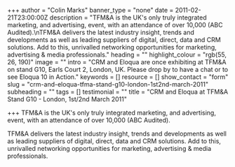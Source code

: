 +++
author = "Colin Marks"
banner_type = "none"
date = 2011-02-21T23:00:00Z
description = "TFM&A is the UK's only truly integrated marketing, and advertising, event, with an attendance of over 10,000 (ABC Audited).\nTFM&A delivers the latest industry insight, trends and developments as well as leading suppliers of digital, direct, data and CRM solutions. Add to this, unrivalled networking opportunities for marketing, advertising & media professionals."
heading = ""
highlight_colour = "rgb(55, 26, 190)"
image = ""
intro = "CRM and Eloqua are once exhibiting at TFM&A on stand G10, Earls Court 2, London, UK. Please drop by to have a chat or to see Eloqua 10 in Action."
keywords = []
resource = []
show_contact = "form"
slug = "crm-and-eloqua-tfma-stand-g10-london-1st2nd-march-2011"
subheading = ""
tags = []
testimonial = ""
title = "CRM and Eloqua at TFM&A Stand G10 - London, 1st/2nd March 2011"

+++
TFM&A is the UK's only truly integrated marketing, and advertising, event, with an attendance of over 10,000 (ABC Audited).

TFM&A delivers the latest industry insight, trends and developments as well as leading suppliers of digital, direct, data and CRM solutions. Add to this, unrivalled networking opportunities for marketing, advertising & media professionals.